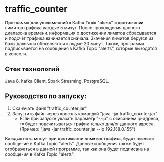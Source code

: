 # traffic_counter

Программа для уведомлений в Kafka Topic "alerts" о достижении лимитов трафика каждые 5 минут. После прохождения данного диапазона времени, информация о достижении лимитов сбрасывается и подсчёт трафика начинается сначала.
Значения лимитов берутся из базы данных и обновляются каждые 20 минут.
Также, программа подписывается на сообщения в Kafka Topic "alerts", которые выводятся в консоли.

## Стек технологий
Java 8, Kafka Client, Spark Streaming, PostgreSQL.

## Руководство по запуску:
  1) Скачачать файл "traffic_counter.jar"
  2) Запустить файл через консоль командой "java -jar traffic_counter.jar"
      - Если при запуске указать параметр "--ip" с описанием ip-адреса, то будет подсчитываться трафик только для/от данного адреса. (Пример: "java -jar traffic_counter.jar --ip 192.168.0.155")
      
 Каждые пять минут, при достижении лимитов трафика, будет послено сообщение в Kafka Topic "alerts". Данные сообщения также будут отображаться в данной программе, так как она будет подписана на сообщения в Kafka Topic "alerts".
